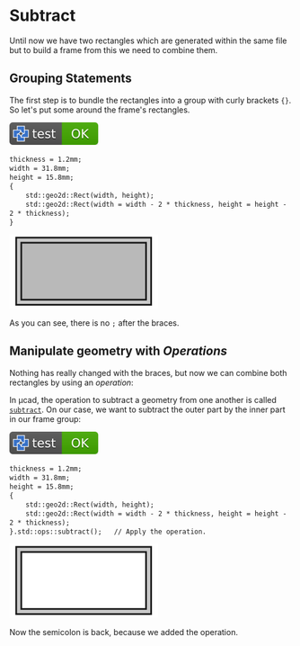 # Subtract

Until now we have two rectangles which are generated within
the same file but to build a frame from this we need to combine them.

## Grouping Statements

The first step is to bundle the rectangles into a group with curly brackets `{}`.
So let's put some around the frame's rectangles.

[![test](.test/group.svg)](.test/group.log)

```µcad,group
thickness = 1.2mm;
width = 31.8mm;
height = 15.8mm;
{
    std::geo2d::Rect(width, height);
    std::geo2d::Rect(width = width - 2 * thickness, height = height - 2 * thickness);
}
```

![Picture](.test/group-out.svg)

As you can see, there is no `;` after the braces.

## Manipulate geometry with *Operations*

Nothing has really changed with the braces, but now we can combine both rectangles
by using an *operation*:

In µcad, the operation to subtract a geometry from one another is called [`subtract`](../libs/std/ops/subtract.md).
On our case, we want to subtract the outer part by the inner part in our frame group:

[![test](.test/subtract.svg)](.test/subtract.log)

```µcad,subtract
thickness = 1.2mm;
width = 31.8mm;
height = 15.8mm;
{
    std::geo2d::Rect(width, height);
    std::geo2d::Rect(width = width - 2 * thickness, height = height - 2 * thickness);
}.std::ops::subtract();   // Apply the operation.
```

![Picture](.test/subtract-out.svg)

Now the semicolon is back, because we added the operation.
